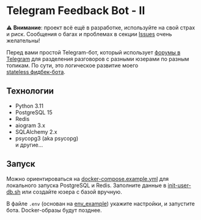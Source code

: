 # Telegram Feedback Bot - II

⚠️ **Внимание**: проект всё ещё в разработке, используйте на свой страх и риск. 
Сообщения о багах и проблемах в секции [Issues](https://github.com/MasterGroosha/telegram-feedback-bot-topics/issues) 
очень желательны!

Перед вами простой Telegram-бот, который использует [форумы в Telegram](https://telegram.org/evolution#october-2022) 
для разделения разговоров с разными юзерами по разным топикам. По сути, это логическое развитие моего  
[stateless фидбек-бота](https://github.com/MasterGroosha/telegram-feedback-bot).

## Технологии

* Python 3.11
* PostgreSQL 15
* Redis
* aiogram 3.x
* SQLAlchemy 2.x
* psycopg3 (aka psycopg)  
и другие...

## Запуск

Можно ориентироваться на [docker-compose.example.yml](docker-compose.example.yml) для локального запуска PostgreSQL и Redis. 
Заполните данные в [init-user-db.sh](init-user-db.sh) или создайте юзера с базой вручную.

В файле `.env` (основан на [env_example](env_example)) укажите настройки, и запустите бота.
Docker-образы будут позднее.
